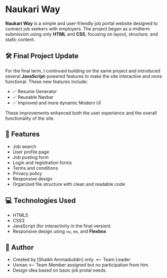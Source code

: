 # Naukari Way

**Naukari Way** is a simple and user-friendly job portal website designed to connect job seekers with employers. The project began as a midterm submission using only **HTML** and **CSS**, focusing on layout, structure, and static content.

## 🛠 Final Project Update

For the final term, I continued building on the same project and introduced several **JavaScript**-powered features to make the site interactive and more functional. These new features include:

- ✅ Resume Generator  
- ✅ Reusable Navbar  
- ✅ Improved and more dynamic Modern UI  

These improvements enhanced both the user experience and the overall functionality of the site.

## 🚀 Features

- Job search
- User profile page
- Job posting form
- Login and registration forms
- Terms and conditions
- Privacy policy
- Responsive design
- Organized file structure with clean and readable code

## 💻 Technologies Used

- HTML5  
- CSS3  
- JavaScript (for interactivity in the final version)  
- Responsive design using `vw`, `em`, and **Flexbox**

## 👤 Author

- Created by [Shaikh Ammaduddin] only. <-- Team Leader
- Usman <-- Team Member assigned but no participation from him.
- Design idea based on basic job protal needs.
